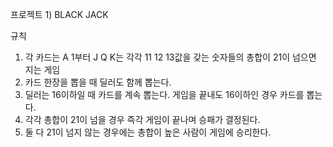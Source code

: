프로젝트 1) BLACK JACK

규칙
1. 각 카드는 A 1부터 J Q K는 각각 11 12 13값을 갖는 숫자들의 총합이 21이 넘으면 지는 게임
2. 카드 한장을 뽑을 때 딜러도 함께 뽑는다.
3. 딜러는 16이하일 때 카드를 계속 뽑는다. 게임을 끝내도 16이하인 경우 카드를 뽑는다.
4. 각각 총합이 21이 넘을 경우 즉각 게임이 끝나며 승패가 결정된다.
5. 둘 다 21이 넘지 않는 경우에는 총합이 높은 사람이 게임에 승리한다.
